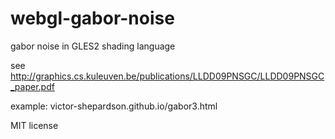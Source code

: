 webgl-gabor-noise
=================

gabor noise in GLES2 shading language

see http://graphics.cs.kuleuven.be/publications/LLDD09PNSGC/LLDD09PNSGC_paper.pdf

example: victor-shepardson.github.io/gabor3.html

MIT license
